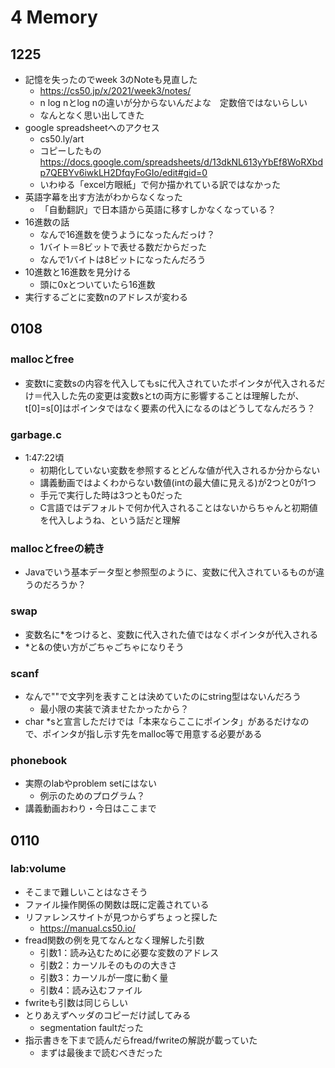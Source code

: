 # 4 Memory

## 1225
- 記憶を失ったのでweek 3のNoteも見直した
    - https://cs50.jp/x/2021/week3/notes/
    - n log nとlog nの違いが分からないんだよな　定数倍ではないらしい
    - なんとなく思い出してきた
- google spreadsheetへのアクセス
    - cs50.ly/art
    - コピーしたもの　https://docs.google.com/spreadsheets/d/13dkNL613yYbEf8WoRXbdp7QEBYv6iwkLH2DfqyFoGIo/edit#gid=0
    - いわゆる「excel方眼紙」で何か描かれている訳ではなかった
- 英語字幕を出す方法がわからなくなった
    - 「自動翻訳」で日本語から英語に移すしかなくなっている？
- 16進数の話
    - なんで16進数を使うようになったんだっけ？
    - 1バイト＝8ビットで表せる数だからだった
    - なんで1バイトは8ビットになったんだろう
- 10進数と16進数を見分ける
    - 頭に0xとついていたら16進数
- 実行するごとに変数nのアドレスが変わる

## 0108

### mallocとfree
- 変数tに変数sの内容を代入してもsに代入されていたポインタが代入されるだけ＝代入した先の変更は変数sとtの両方に影響することは理解したが、t[0]=s[0]はポインタではなく要素の代入になるのはどうしてなんだろう？

### garbage.c
- 1:47:22頃
    - 初期化していない変数を参照するとどんな値が代入されるか分からない
    - 講義動画ではよくわからない数値(intの最大値に見える)が2つと0が1つ
    - 手元で実行した時は3つとも0だった
    - C言語ではデフォルトで何か代入されることはないからちゃんと初期値を代入しようね、という話だと理解

### mallocとfreeの続き
- Javaでいう基本データ型と参照型のように、変数に代入されているものが違うのだろうか？

### swap
- 変数名に*をつけると、変数に代入された値ではなくポインタが代入される
- *と&の使い方がごちゃごちゃになりそう

### scanf
- なんで""で文字列を表すことは決めていたのにstring型はないんだろう
    - 最小限の実装で済ませたかったから？
- char *sと宣言しただけでは「本来ならここにポインタ」があるだけなので、ポインタが指し示す先をmalloc等で用意する必要がある

### phonebook
- 実際のlabやproblem setにはない
    - 例示のためのプログラム？
- 講義動画おわり・今日はここまで

## 0110

### lab:volume
- そこまで難しいことはなさそう
- ファイル操作関係の関数は既に定義されている
- リファレンスサイトが見つからずちょっと探した
    - https://manual.cs50.io/
- fread関数の例を見てなんとなく理解した引数
    - 引数1：読み込むために必要な変数のアドレス
    - 引数2：カーソルそのものの大きさ
    - 引数3：カーソルが一度に動く量
    - 引数4：読み込むファイル
- fwriteも引数は同じらしい
- とりあえずヘッダのコピーだけ試してみる
    - segmentation faultだった
- 指示書きを下まで読んだらfread/fwriteの解説が載っていた
    - まずは最後まで読むべきだった